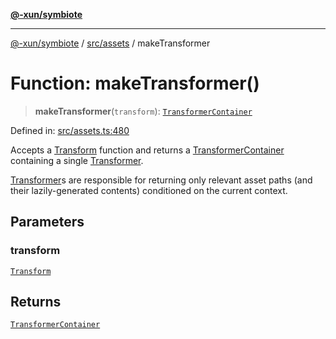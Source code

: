 [**@-xun/symbiote**](../../../README.md)

***

[@-xun/symbiote](../../../README.md) / [src/assets](../README.md) / makeTransformer

# Function: makeTransformer()

> **makeTransformer**(`transform`): [`TransformerContainer`](../type-aliases/TransformerContainer.md)

Defined in: [src/assets.ts:480](https://github.com/Xunnamius/symbiote/blob/feca973a0a29b4194f5e9720a5df04c799f6fa94/src/assets.ts#L480)

Accepts a [Transform](../type-aliases/Transform.md) function and returns a
[TransformerContainer](../type-aliases/TransformerContainer.md) containing a single [Transformer](../type-aliases/Transformer.md).

[Transformer](../type-aliases/Transformer.md)s are responsible for returning only relevant asset paths
(and their lazily-generated contents) conditioned on the current context.

## Parameters

### transform

[`Transform`](../type-aliases/Transform.md)

## Returns

[`TransformerContainer`](../type-aliases/TransformerContainer.md)
